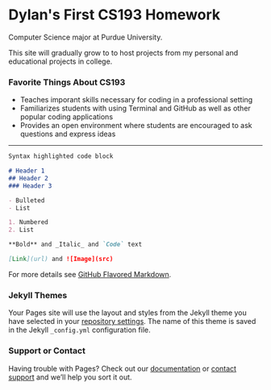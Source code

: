 # Dylan's First CS193 Homework

Computer Science major at Purdue University.

This site will gradually grow to to host projects from my personal and educational projects in college.

### Favorite Things About CS193
- Teaches imporant skills necessary for coding in a professional setting
- Familiarizes students with using Terminal and GitHub as well as other popular coding applications
- Provides an open environment where students are encouraged to ask questions and express ideas

--------------------------------------------------------------------------------------------------------------------------------------------------------

```markdown
Syntax highlighted code block

# Header 1
## Header 2
### Header 3

- Bulleted
- List

1. Numbered
2. List

**Bold** and _Italic_ and `Code` text

[Link](url) and ![Image](src)
```

For more details see [GitHub Flavored Markdown](https://guides.github.com/features/mastering-markdown/).

### Jekyll Themes

Your Pages site will use the layout and styles from the Jekyll theme you have selected in your [repository settings](https://github.com/kalutes/CS193_Fall18_Lab1/settings). The name of this theme is saved in the Jekyll `_config.yml` configuration file.

### Support or Contact

Having trouble with Pages? Check out our [documentation](https://help.github.com/categories/github-pages-basics/) or [contact support](https://github.com/contact) and we’ll help you sort it out.
